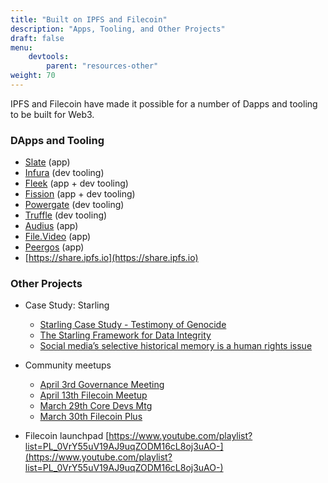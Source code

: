 ```yaml
---
title: "Built on IPFS and Filecoin"
description: "Apps, Tooling, and Other Projects"
draft: false
menu:
    devtools:
        parent: "resources-other"
weight: 70
---
```


IPFS and Filecoin have made it possible for a number of Dapps and tooling to be built for Web3.

### DApps and Tooling

* [Slate](https://slate.host/) (app)
* [Infura](https://infura.io/docs/filecoin) (dev tooling)
* [Fleek](https://fleek.co/) (app + dev tooling)
* [Fission](https://fission.codes) (app + dev tooling)
* [Powergate](https://docs.textile.io/powergate/) (dev tooling)
* [Truffle](https://filecoin.io/blog/posts/truffle-suite-launches-nft-development-template-with-filecoin-box/) (dev tooling)
* [Audius](https://audius.co/) (app)
* [File.Video](https://file.video/) (app)
* [Peergos](https://book.peergos.org/) (app)
* [https://share.ipfs.io](https://share.ipfs.io)

### Other Projects

* Case Study: Starling
    * [Starling Case Study - Testimony of Genocide ](https://www.youtube.com/watch?v=FOPRhf8B6wg&feature=youtu.be)
    * [The Starling Framework for Data Integrity](https://www.youtube.com/watch?v=VRX44LeBoO0&t=7s)<span style="text-decoration:underline;"> </span>
    * [Social media’s selective historical memory is a human rights issue](https://www.independent.co.uk/voices/social-media-moderating-content-human-rights-b1788337.html)
* Community meetups
    * [April 3rd Governance Meeting](https://www.youtube.com/watch?v=BIvFtwCeOjU)<span style="text-decoration:underline;"> </span>
    * [April 13th Filecoin Meetup](https://www.youtube.com/watch?v=zjtsnqNjIfo)<span style="text-decoration:underline;"> </span>
    * [March 29th Core Devs Mtg](https://www.youtube.com/watch?v=utHInpSmoxw)<span style="text-decoration:underline;"> </span>
    * [March 30th Filecoin Plus](https://www.youtube.com/watch?v=BOLZ_iyVVaI)  

* Filecoin launchpad [https://www.youtube.com/playlist?list=PL_0VrY55uV19AJ9uqZODM16cL8oj3uAO-](https://www.youtube.com/playlist?list=PL_0VrY55uV19AJ9uqZODM16cL8oj3uAO-)